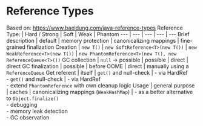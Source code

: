 # Reference Types
Based on: https://www.baeldung.com/java-reference-types
Reference Type:   | Hard / Strong          | Soft                            | Weak                                            | Phantom
---               | ---                    | ---                             | ---                                             | ---
Brief description | default                | memory protection               | canonicalizing mappings                         | fine-grained finalization
Creation          | `new T()`              | `new SoftReference<T>(new T())` | `new WeakReference<T>(new T())`                 | `new PhantomReference<T>(new T(), new ReferenceQueue<T>())`
GC collection     | `null` &rarr; possible | possible                        | direct                                          | direct
GC finalization   | possible               | before OOME                     | direct                                          | manually using a `ReferenceQueue`
Get referent      | itself                 | `get()` and null-check          | - via HardRef <br/> - `get()` and null-check    | - via HardRef <br/> - extend `PhantomReference` with own cleanup logic
Usage             | general purpose        | caches                          | canonicalizing mappings (`WeakHashMap`)         | - as a better alternative to `Object.finalize()` <br/> - debugging <br/> - memory leak detection <br/> - GC observation
